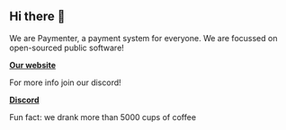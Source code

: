 ## Hi there 👋
We are Paymenter, a payment system for everyone. We are focussed on open-sourced public software!

**[Our website](https://paymenter.org)**

For more info join our discord!

**[Discord](https://discord.gg/cVRnEF8gnA)**

Fun fact: we drank more than 5000 cups of coffee
